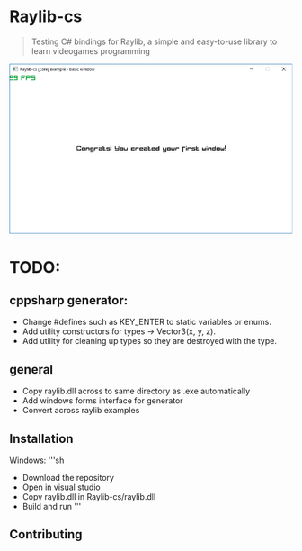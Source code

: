 # Raylib-cs
> Testing C# bindings for Raylib, a simple and easy-to-use library to learn videogames programming 

![](header.png)

# TODO:
## cppsharp generator:
- Change #defines such as KEY_ENTER to static variables or enums.
- Add utility constructors for types -> Vector3(x, y, z).
- Add utility for cleaning up types so they are destroyed with the type.

## general
- Copy raylib.dll across to same directory as .exe automatically
- Add windows forms interface for generator
- Convert across raylib examples

## Installation
Windows:
'''sh
- Download the repository
- Open in visual studio
- Copy raylib.dll in Raylib-cs/raylib.dll
- Build and run
'''

## Contributing


